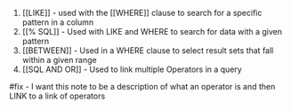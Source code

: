 1. [[LIKE]] - used with the [[WHERE]] clause to search for a specific pattern in a column
2. [[% SQL]] - Used with LIKE and WHERE to search for data with a given pattern 
3. [[BETWEEN]] - Used in a WHERE clause to select result sets that fall within a given range
4. [[SQL AND OR]] - Used to link multiple Operators in a query

#fix - I want this note to be a description of what an operator is and then LINK to a link of operators
